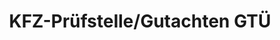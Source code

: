---
title: "KFZ-Prüfstelle/Gutachten GTÜ"
url: /bochum/kfz-pruefstelle-gutachten-gtue/
shop: Autohaus
---